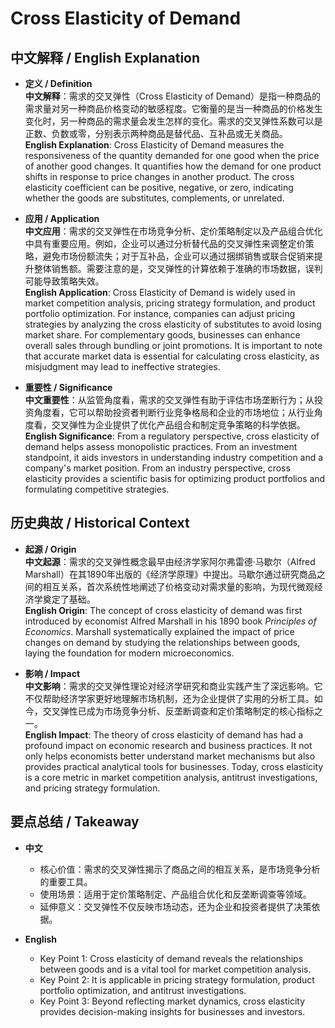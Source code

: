 # Cross Elasticity of Demand

## 中文解释 / English Explanation

* **定义 / Definition**  
  **中文解释**：需求的交叉弹性（Cross Elasticity of Demand）是指一种商品的需求量对另一种商品价格变动的敏感程度。它衡量的是当一种商品的价格发生变化时，另一种商品的需求量会发生怎样的变化。需求的交叉弹性系数可以是正数、负数或零，分别表示两种商品是替代品、互补品或无关商品。  
  **English Explanation**: Cross Elasticity of Demand measures the responsiveness of the quantity demanded for one good when the price of another good changes. It quantifies how the demand for one product shifts in response to price changes in another product. The cross elasticity coefficient can be positive, negative, or zero, indicating whether the goods are substitutes, complements, or unrelated.

* **应用 / Application**  
  **中文应用**：需求的交叉弹性在市场竞争分析、定价策略制定以及产品组合优化中具有重要应用。例如，企业可以通过分析替代品的交叉弹性来调整定价策略，避免市场份额流失；对于互补品，企业可以通过捆绑销售或联合促销来提升整体销售额。需要注意的是，交叉弹性的计算依赖于准确的市场数据，误判可能导致策略失效。  
  **English Application**: Cross Elasticity of Demand is widely used in market competition analysis, pricing strategy formulation, and product portfolio optimization. For instance, companies can adjust pricing strategies by analyzing the cross elasticity of substitutes to avoid losing market share. For complementary goods, businesses can enhance overall sales through bundling or joint promotions. It is important to note that accurate market data is essential for calculating cross elasticity, as misjudgment may lead to ineffective strategies.

* **重要性 / Significance**  
  **中文重要性**：从监管角度看，需求的交叉弹性有助于评估市场垄断行为；从投资角度看，它可以帮助投资者判断行业竞争格局和企业的市场地位；从行业角度看，交叉弹性为企业提供了优化产品组合和制定竞争策略的科学依据。  
  **English Significance**: From a regulatory perspective, cross elasticity of demand helps assess monopolistic practices. From an investment standpoint, it aids investors in understanding industry competition and a company's market position. From an industry perspective, cross elasticity provides a scientific basis for optimizing product portfolios and formulating competitive strategies.

## 历史典故 / Historical Context

* **起源 / Origin**  
  **中文起源**：需求的交叉弹性概念最早由经济学家阿尔弗雷德·马歇尔（Alfred Marshall）在其1890年出版的《经济学原理》中提出。马歇尔通过研究商品之间的相互关系，首次系统性地阐述了价格变动对需求量的影响，为现代微观经济学奠定了基础。  
  **English Origin**: The concept of cross elasticity of demand was first introduced by economist Alfred Marshall in his 1890 book *Principles of Economics*. Marshall systematically explained the impact of price changes on demand by studying the relationships between goods, laying the foundation for modern microeconomics.

* **影响 / Impact**  
  **中文影响**：需求的交叉弹性理论对经济学研究和商业实践产生了深远影响。它不仅帮助经济学家更好地理解市场机制，还为企业提供了实用的分析工具。如今，交叉弹性已成为市场竞争分析、反垄断调查和定价策略制定的核心指标之一。  
  **English Impact**: The theory of cross elasticity of demand has had a profound impact on economic research and business practices. It not only helps economists better understand market mechanisms but also provides practical analytical tools for businesses. Today, cross elasticity is a core metric in market competition analysis, antitrust investigations, and pricing strategy formulation.

## 要点总结 / Takeaway

* **中文**  
  - 核心价值：需求的交叉弹性揭示了商品之间的相互关系，是市场竞争分析的重要工具。  
  - 使用场景：适用于定价策略制定、产品组合优化和反垄断调查等领域。  
  - 延伸意义：交叉弹性不仅反映市场动态，还为企业和投资者提供了决策依据。  

* **English**  
  - Key Point 1: Cross elasticity of demand reveals the relationships between goods and is a vital tool for market competition analysis.  
  - Key Point 2: It is applicable in pricing strategy formulation, product portfolio optimization, and antitrust investigations.  
  - Key Point 3: Beyond reflecting market dynamics, cross elasticity provides decision-making insights for businesses and investors.